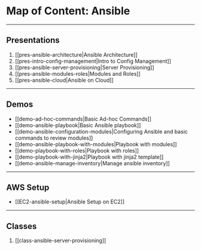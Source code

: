 
# Map of Content: Ansible
---
## Presentations
1. [[pres-ansible-architecture|Ansible Architecture]]
2. [[pres-intro-config-management|Intro to Config Management]]
3. [[pres-ansible-server-provisioning|Server Provisioning]]
4. [[pres-ansible-modules-roles|Modules and Roles]] 
5. [[pres-ansible-cloud|Ansible on Cloud]]
---
## Demos
- [[demo-ad-hoc-commands|Basic Ad-hoc Commands]]
- [[demo-ansible-playbook|Basic Ansible playbook]]
- [[demo-ansible-configuration-modules|Configuring Ansible and basic commands to review modules]]
- [[demo-ansible-playbook-with-modules|Playbook with modules]]
- [[demo-playbook-with-roles|Playbook with roles]]
- [[demo-playbook-with-jinja2|Playbook with jinja2 template]]
- [[demo-ansible-manage-inventory|Manage ansible inventory]]
---
## AWS Setup
- [[EC2-ansible-setup|Ansible Setup on EC2]]
---
## Classes
1. [[class-ansible-server-provisioning]]